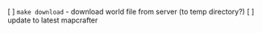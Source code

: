 [ ] `make download` - download world file from server (to temp directory?)
[ ] update to latest mapcrafter
